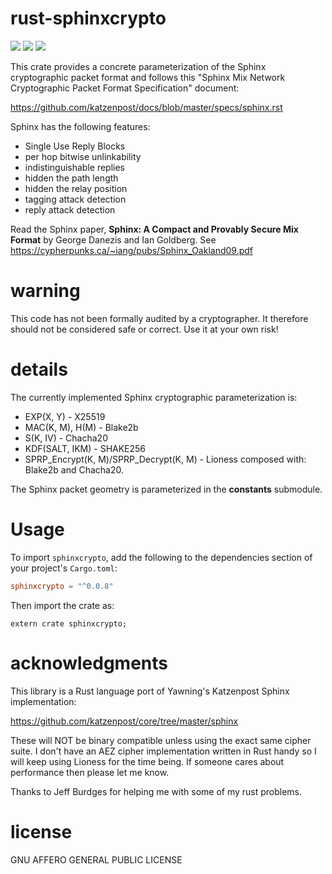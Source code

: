 # rust-sphinxcrypto
[![](https://travis-ci.org/david415/rust-sphinxcrypto.png?branch=master)](https://www.travis-ci.org/david415/rust-sphinxcrypto) [![](https://img.shields.io/crates/v/sphinxcrypto.svg)](https://crates.io/crates/sphinxcrypto) [![](https://docs.rs/sphinxcrypto/badge.svg)](https://docs.rs/sphinxcrypto/)

This crate provides a concrete parameterization of the Sphinx
cryptographic packet format and follows this "Sphinx Mix Network
Cryptographic Packet Format Specification" document:

https://github.com/katzenpost/docs/blob/master/specs/sphinx.rst

Sphinx has the following features:

* Single Use Reply Blocks
* per hop bitwise unlinkability
* indistinguishable replies
* hidden the path length
* hidden the relay position
* tagging attack detection
* reply attack detection

Read the Sphinx paper, **Sphinx: A Compact and Provably Secure Mix Format**
by George Danezis and Ian Goldberg. See https://cypherpunks.ca/~iang/pubs/Sphinx_Oakland09.pdf

# warning

This code has not been formally audited by a cryptographer. It
therefore should not be considered safe or correct. Use it at your own
risk!


# details

The currently implemented Sphinx cryptographic parameterization is:

* EXP(X, Y) - X25519
* MAC(K, M), H(M) - Blake2b
* S(K, IV) - Chacha20
* KDF(SALT, IKM) - SHAKE256
* SPRP_Encrypt(K, M)/SPRP_Decrypt(K, M) - Lioness composed with: Blake2b and Chacha20.

The Sphinx packet geometry is parameterized in the **constants** submodule.


# Usage

To import `sphinxcrypto`, add the following to the dependencies section of
your project's `Cargo.toml`:
```toml
sphinxcrypto = "^0.0.8"
```
Then import the crate as:
```rust,no_run
extern crate sphinxcrypto;
```


# acknowledgments

This library is a Rust language port of Yawning's Katzenpost Sphinx implementation:

https://github.com/katzenpost/core/tree/master/sphinx

These will NOT be binary compatible unless using the exact same cipher
suite. I don't have an AEZ cipher implementation written in Rust
handy so I will keep using Lioness for the time being. If someone
cares about performance then please let me know.

Thanks to Jeff Burdges for helping me with some of my rust problems.


# license

GNU AFFERO GENERAL PUBLIC LICENSE
